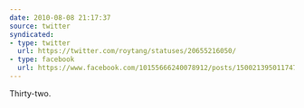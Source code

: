 ```yaml
---
date: 2010-08-08 21:17:37
source: twitter
syndicated:
- type: twitter
  url: https://twitter.com/roytang/statuses/20655216050/
- type: facebook
  url: https://www.facebook.com/10155666240078912/posts/150021395011747
---
```


Thirty-two.